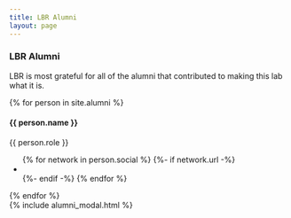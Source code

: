 ```yaml
---
title: LBR Alumni
layout: page
---
```


### LBR Alumni

LBR is most grateful for all of the alumni that contributed to making this lab what it is. 

<div class="row">
    {% for person in site.alumni %}
    <div class="col-sm-3">
      <div class="team-member">
      <a class="portfolio-link" data-toggle="modal" href="#al{{ forloop.index }}">
        <img class="mx-auto rounded-circle" src="{{ person.image }}" alt="">
      </a>
      <h4>{{ person.name }}</h4>
      <p class="text-muted">{{ person.role }}</p>
      <ul class="list-inline social-buttons">
      {% for network in person.social %}
      {%- if network.url -%}  
      <li class="list-inline-item">
        <a href="{{ network.url }}">
          <i class="{{ network.icon }}"></i>
        </a>
        </li>
      {%- endif -%}
      {% endfor %}
      </ul>
      </div>
    </div>
    {% endfor %}
</div>
{% include alumni_modal.html %}